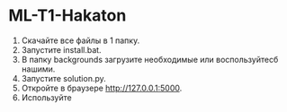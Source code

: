 # ML-T1-Hakaton
1) Скачайте все файлы в 1 папку.
2) Запустите install.bat.
3) В папку backgrounds загрузите необходимые или воспользуйтесб нашими.
4) Запустите solution.py.
5) Откройте в браузере http://127.0.0.1:5000.
6) Используйте
